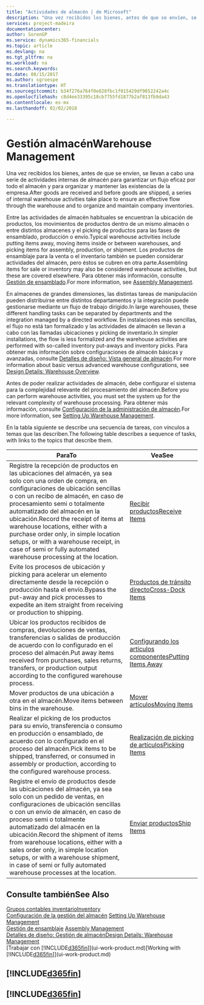 ```yaml
---
title: "Actividades de almacén | de Microsoft"
description: "Una vez recibidos los bienes, antes de que se envíen, se llevan a cabo una serie de actividades internas de almacén para garantizar un flujo eficaz por todo el almacén y para organizar y mantener las existencias de la empresa."
services: project-madeira
documentationcenter: 
author: SorenGP
ms.service: dynamics365-financials
ms.topic: article
ms.devlang: na
ms.tgt_pltfrm: na
ms.workload: na
ms.search.keywords: 
ms.date: 08/15/2017
ms.author: sgroespe
ms.translationtype: HT
ms.sourcegitcommit: b34f276a764f0e828fbc1f015429df9852242a4c
ms.openlocfilehash: c8d4ee33395c18cb7755fd1877b2af813fb9da43
ms.contentlocale: es-mx
ms.lasthandoff: 02/02/2018

---
```

# <a name="warehouse-management"></a><span data-ttu-id="74196-103">Gestión almacén</span><span class="sxs-lookup"><span data-stu-id="74196-103">Warehouse Management</span></span>
<span data-ttu-id="74196-104">Una vez recibidos los bienes, antes de que se envíen, se llevan a cabo una serie de actividades internas de almacén para garantizar un flujo eficaz por todo el almacén y para organizar y mantener las existencias de la empresa.</span><span class="sxs-lookup"><span data-stu-id="74196-104">After goods are received and before goods are shipped, a series of internal warehouse activities take place to ensure an effective flow through the warehouse and to organize and maintain company inventories.</span></span>

<span data-ttu-id="74196-105">Entre las actividades de almacén habituales se encuentran la ubicación de productos, los movimientos de productos dentro de un mismo almacén o entre distintos almacenes y el picking de productos para las fases de ensamblado, producción o envío.</span><span class="sxs-lookup"><span data-stu-id="74196-105">Typical warehouse activities include putting items away, moving items inside or between warehouses, and picking items for assembly, production, or shipment.</span></span> <span data-ttu-id="74196-106">Los productos de ensamblaje para la venta o el inventario también se pueden considerar actividades del almacén, pero éstos se cubren en otra parte.</span><span class="sxs-lookup"><span data-stu-id="74196-106">Assembling items for sale or inventory may also be considered warehouse activities, but these are covered elsewhere.</span></span> <span data-ttu-id="74196-107">Para obtener más información, consulte [Gestión de ensamblado](assembly-assemble-items.md).</span><span class="sxs-lookup"><span data-stu-id="74196-107">For more information, see [Assembly Management](assembly-assemble-items.md).</span></span>  

<span data-ttu-id="74196-108">En almacenes de grandes dimensiones, las distintas tareas de manipulación pueden distribuirse entre distintos departamentos y la integración puede gestionarse mediante un flujo de trabajo dirigido.</span><span class="sxs-lookup"><span data-stu-id="74196-108">In large warehouses, these different handling tasks can be separated by departments and the integration managed by a directed workflow.</span></span> <span data-ttu-id="74196-109">En instalaciones más sencillas, el flujo no está tan formalizado y las actividades de almacén se llevan a cabo con las llamadas ubicaciones y picking de inventario.</span><span class="sxs-lookup"><span data-stu-id="74196-109">In simpler installations, the flow is less formalized and the warehouse activities are performed with so-called inventory put-aways and inventory picks.</span></span> <span data-ttu-id="74196-110">Para obtener más información sobre configuraciones de almacén básicas y avanzadas, consulte [Detalles de diseño: Vista general de almacén](design-details-warehouse-overview.md).</span><span class="sxs-lookup"><span data-stu-id="74196-110">For more information about basic versus advanced warehouse configurations, see [Design Details: Warehouse Overview](design-details-warehouse-overview.md).</span></span>

<span data-ttu-id="74196-111">Antes de poder realizar actividades de almacén, debe configurar el sistema para la complejidad relevante del procesamiento del almacén.</span><span class="sxs-lookup"><span data-stu-id="74196-111">Before you can perform warehouse activities, you must set the system up for the relevant complexity of warehouse processing.</span></span> <span data-ttu-id="74196-112">Para obtener más información, consulte [Configuración de la administración de almacén](warehouse-setup-warehouse.md).</span><span class="sxs-lookup"><span data-stu-id="74196-112">For more information, see [Setting Up Warehouse Management](warehouse-setup-warehouse.md).</span></span>

 <span data-ttu-id="74196-113">En la tabla siguiente se describe una secuencia de tareas, con vínculos a temas que las describen.</span><span class="sxs-lookup"><span data-stu-id="74196-113">The following table describes a sequence of tasks, with links to the topics that describe them.</span></span>   

|<span data-ttu-id="74196-114">**Para**</span><span class="sxs-lookup"><span data-stu-id="74196-114">**To**</span></span>|<span data-ttu-id="74196-115">**Vea**</span><span class="sxs-lookup"><span data-stu-id="74196-115">**See**</span></span>|  
|------------|-------------|  
|<span data-ttu-id="74196-116">Registre la recepción de productos en las ubicaciones del almacén, ya sea solo con una orden de compra, en configuraciones de ubicación sencillas o con un recibo de almacén, en caso de procesamiento semi o totalmente automatizado del almacén en la ubicación.</span><span class="sxs-lookup"><span data-stu-id="74196-116">Record the receipt of items at warehouse locations, either with a purchase order only, in simple location setups, or with a warehouse receipt, in case of semi or fully automated warehouse processing at the location.</span></span>|[<span data-ttu-id="74196-117">Recibir productos</span><span class="sxs-lookup"><span data-stu-id="74196-117">Receive Items</span></span>](warehouse-how-receive-items.md)|
|<span data-ttu-id="74196-118">Evite los procesos de ubicación y picking para acelerar un elemento directamente desde la recepción o producción hasta el envío.</span><span class="sxs-lookup"><span data-stu-id="74196-118">Bypass the put-away and pick processes to expedite an item straight from receiving or production to shipping.</span></span>|[<span data-ttu-id="74196-119">Productos de tránsito directo</span><span class="sxs-lookup"><span data-stu-id="74196-119">Cross-Dock Items</span></span>](warehouse-how-to-cross-dock-items.md)|    
|<span data-ttu-id="74196-120">Ubicar los productos recibidos de compras, devoluciones de ventas, transferencias o salidas de producción de acuerdo con lo configurado en el proceso del almacén.</span><span class="sxs-lookup"><span data-stu-id="74196-120">Put away items received from purchases, sales returns, transfers, or production output according to the configured warehouse process.</span></span>|[<span data-ttu-id="74196-121">Configurando los artículos componentes</span><span class="sxs-lookup"><span data-stu-id="74196-121">Putting Items Away</span></span>](warehouse-put-away-items.md)|
|<span data-ttu-id="74196-122">Mover productos de una ubicación a otra en el almacén.</span><span class="sxs-lookup"><span data-stu-id="74196-122">Move items between bins in the warehouse.</span></span>|[<span data-ttu-id="74196-123">Mover artículos</span><span class="sxs-lookup"><span data-stu-id="74196-123">Moving Items</span></span>](warehouse-move-items.md)|
|<span data-ttu-id="74196-124">Realizar el picking de los productos para su envío, transferencia o consumo en producción o ensamblado, de acuerdo con lo configurado en el proceso del almacén.</span><span class="sxs-lookup"><span data-stu-id="74196-124">Pick items to be shipped, transferred, or consumed in assembly or production, according to the configured warehouse process.</span></span>|[<span data-ttu-id="74196-125">Realización de picking de artículos</span><span class="sxs-lookup"><span data-stu-id="74196-125">Picking Items</span></span>](warehouse-pick-items.md)|
|<span data-ttu-id="74196-126">Registre el envío de productos desde las ubicaciones del almacén, ya sea solo con un pedido de ventas, en configuraciones de ubicación sencillas o con un envío de almacén, en caso de proceso semi o totalmente automatizado del almacén en la ubicación.</span><span class="sxs-lookup"><span data-stu-id="74196-126">Record the shipment of items from warehouse locations, either with a sales order only, in simple location setups, or with a warehouse shipment, in case of semi or fully automated warehouse processes at the location.</span></span>|[<span data-ttu-id="74196-127">Enviar productos</span><span class="sxs-lookup"><span data-stu-id="74196-127">Ship Items</span></span>](warehouse-how-ship-items.md)|  

## <a name="see-also"></a><span data-ttu-id="74196-128">Consulte también</span><span class="sxs-lookup"><span data-stu-id="74196-128">See Also</span></span>  
[<span data-ttu-id="74196-129">Grupos contables inventario</span><span class="sxs-lookup"><span data-stu-id="74196-129">Inventory</span></span>](inventory-manage-inventory.md)  
<span data-ttu-id="74196-130">[Configuración de la gestión del almacén](warehouse-setup-warehouse.md)   </span><span class="sxs-lookup"><span data-stu-id="74196-130">[Setting Up Warehouse Management](warehouse-setup-warehouse.md)   </span></span>  
<span data-ttu-id="74196-131">[Gestión de ensamblaje](assembly-assemble-items.md)  </span><span class="sxs-lookup"><span data-stu-id="74196-131">[Assembly Management](assembly-assemble-items.md)  </span></span>  
[<span data-ttu-id="74196-132">Detalles de diseño: Gestión de almacén</span><span class="sxs-lookup"><span data-stu-id="74196-132">Design Details: Warehouse Management</span></span>](design-details-warehouse-management.md)  
<span data-ttu-id="74196-133">[Trabajar con [!INCLUDE[d365fin](includes/d365fin_md.md)]](ui-work-product.md)</span><span class="sxs-lookup"><span data-stu-id="74196-133">[Working with [!INCLUDE[d365fin](includes/d365fin_md.md)]](ui-work-product.md)</span></span>  

## [!INCLUDE[d365fin](includes/free_trial_md.md)]  
## [!INCLUDE[d365fin](includes/training_link_md.md)]

